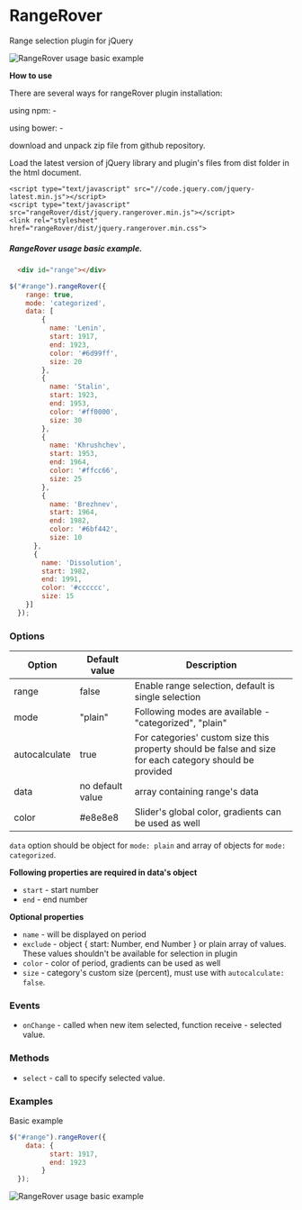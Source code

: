 # RangeRover
Range selection plugin for jQuery

![RangeRover usage basic example](https://cloud.githubusercontent.com/assets/6073745/25776025/c440b76e-32c3-11e7-8e65-b4a6e6ad9571.gif)

**How to use**

There are several ways for rangeRover plugin installation:

using npm: -

using bower: -

download and unpack zip file from github repository.

Load the latest version of jQuery library and plugin's files from dist folder in the html document.

```
<script type="text/javascript" src="//code.jquery.com/jquery-latest.min.js"></script>
<script type="text/javascript" src="rangeRover/dist/jquery.rangerover.min.js"></script>
<link rel="stylesheet" href="rangeRover/dist/jquery.rangerover.min.css">
```

##### RangeRover usage basic example.

```html
  <div id="range"></div>
```

```javascript
$("#range").rangeRover({
    range: true,
    mode: 'categorized',
    data: [
        {
          name: 'Lenin',
          start: 1917,
          end: 1923,
          color: '#6d99ff',
          size: 20
        },
        {
          name: 'Stalin',
          start: 1923,
          end: 1953,
          color: '#ff0000',
          size: 30
        },
        {
          name: 'Khrushchev',
          start: 1953,
          end: 1964,
          color: '#ffcc66',
          size: 25
        },
        {
          name: 'Brezhnev',
          start: 1964,
          end: 1982,
          color: '#6bf442',
          size: 10
      },
      {
        name: 'Dissolution',
        start: 1982,
        end: 1991,
        color: '#cccccc',
        size: 15
    }]
  });
```

### Options
|  Option   | Default value  | Description  |
|-----------|----------------|--------------|
| range     |       false      | Enable range selection, default is single selection |
| mode      |      "plain"     | Following modes are available - "categorized", "plain" |
| autocalculate      | true | For categories' custom size this property should be false and size for each category should be provided |
| data      | no default value | array containing range's data |
| color      | #e8e8e8 | Slider's global color, gradients can be used as well |


`data` option should be object for `mode: plain` and array of objects for `mode: categorized`.

**Following properties are required in data's object**
* `start` - start number
* `end` - end number

**Optional properties**
* `name` - will be displayed on period
* `exclude` - object { start: Number, end Number } or plain array of values. These values shouldn't be available for selection in plugin
* `color` - color of period, gradients can be used as well
* `size` - category's custom size (percent), must use with `autocalculate: false`.

### Events
* `onChange` - called when new item selected, function receive - selected value.

### Methods
* `select` - call to specify selected value.

### Examples
Basic example

```javascript
$("#range").rangeRover({
    data: {
          start: 1917,
          end: 1923
        }
  });
```

![RangeRover usage basic example](https://cloud.githubusercontent.com/assets/6073745/25885202/367a3f20-3568-11e7-8927-cb95eecf9df4.gif)
